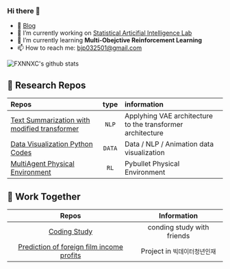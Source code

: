 ### Hi there 👋

<!--
**fxnnxc/fxnnxc** is a ✨ _special_ ✨ repository because its `README.md` (this file) appears on your GitHub profile.

Here are some ideas to get you started:

- 🔭 I’m currently working on [SAIL](http://sailab.kaist.ac.kr/)
- 🌱 I’m currently learning **Text Summarization**
- 👯 I’m looking to collaborate on ...
- 🤔 I’m looking for help with ...
- 💬 Ask me about ...
- 📫 How to reach me: ...
- 😄 Pronouns: ...
- ⚡ Fun fact: ...
-->


- 👯 [Blog](https://jrc-park.tistory.com/)
- 🔭 I’m currently working on [Statistical Articifial Intelligence Lab](http://sailab.kaist.ac.kr/)
- 🌱 I’m currently learning **Multi-Obejctive Reinforcement Learning**
- 📫 How to reach me: bjp032501@gmail.com  

<kb>

![FXNNXC's github stats](https://github-readme-stats.vercel.app/api?username=fxnnxc&show_icons=true&hide_border=true) 

</kb>

## 🌱 Research Repos

|Repos|type|information|
|:--|:-:|:--|
[Text Summarization with modified transformer ](https://github.com/fxnnxc/text_summarization)|`NLP`|Applyhing VAE architecture to the transformer architecture| 
|[Data Visualization Python Codes](https://github.com/fxnnxc/data/tree/main/visualize)|`DATA`|Data / NLP / Animation data visualization|
|[MultiAgent Physical Environment](https://github.com/fxnnxc/pybullet_multiagent_follow_env)|`RL`|Pybullet Physical Environment|

## 🌱 Work Together

|Repos | Information |
|:-:|:-:|
|[Coding Study](https://github.com/fxnnxc/coding-Break-the-wall) | conding study with friends|
|[Prediction of foreign film income profits](https://github.com/fxnnxc/Prediction-of-foreign-film-income-profits) | Project in `빅데이터청년인재`|
